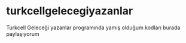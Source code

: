 # turkcellgelecegiyazanlar

Turkcell Geleceği yazanlar programında yamış olduğum kodları burada paylaşıyorum
